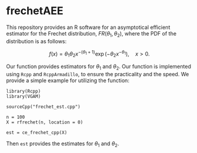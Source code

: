 # frechetAEE

This repository provides an R software for an asymptotical efficient estimator for the Frechet distribution, $FR(\theta_1, \theta_2)$, 
where the PDF of the distribution is as follows:

$$
f(x) = \theta_1 \theta_2 x^{-(\theta_1 + 1)} \exp(-\theta_2 x^{-\theta_1}), \quad x > 0.
$$

Our function provides estimators for $\theta_1$ and $\theta_2$. Our function is implemented using `Rcpp` and `RcppArmadillo`, to ensure the practicality and the speed. 
We provide a simple example for utilizing the function:
```
library(Rcpp)
library(VGAM)

sourceCpp("frechet_est.cpp")

n = 100
X = rfrechet(n, location = 0)

est = ce_frechet_cpp(X)
```
Then `est` provides the estimates for $\theta_1$ and $\theta_2$.